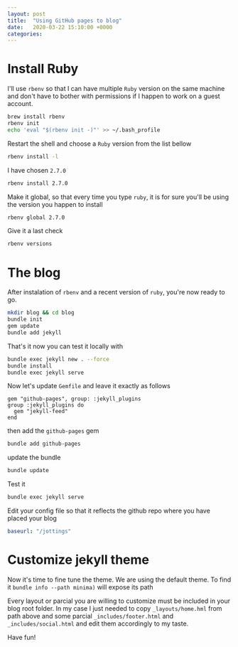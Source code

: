```yaml
---
layout: post
title:  "Using GitHub pages to blog"
date:   2020-03-22 15:10:00 +0000
categories:
---
```

# Install Ruby

I'll use `rbenv` so that I can have multiple `Ruby` version on the same machine and don't have to bother with permissions if I happen to work on a guest account.

```sh
brew install rbenv
rbenv init
echo 'eval "$(rbenv init -)"' >> ~/.bash_profile
```

Restart the shell and choose a `Ruby` version from the list bellow

```sh
rbenv install -l
```

I have chosen `2.7.0`

```sh
rbenv install 2.7.0
```

Make it global, so that every time you type `ruby`, it is for sure you'll be using the version you happen to install

```sh
rbenv global 2.7.0
```

Give it a last check

```sh
rbenv versions
```

# The blog

After instalation of `rbenv` and a recent version of `ruby`, you're now ready to go.

```sh
mkdir blog && cd blog
bundle init
gem update
bundle add jekyll
```

That's it now you can test it locally with

```sh
bundle exec jekyll new . --force
bundle install
bundle exec jekyll serve
```

Now let's update `Gemfile` and leave it exactly as follows

```
gem "github-pages", group: :jekyll_plugins
group :jekyll_plugins do
  gem "jekyll-feed"
end
```

then add the `github-pages` gem

```sh
bundle add github-pages
```

update the bundle

```sh
bundle update
```

Test it

```sh
bundle exec jekyll serve
```

Edit your config file so that it reflects the github repo where you have placed your blog

```yml
baseurl: "/jottings"
```

# Customize jekyll theme

Now it's time to fine tune the theme. We are using the default theme. To find it `bundle info --path minima)` will expose its path

Every layout or parcial you are willing to customize must be included in your blog root folder. In my case I just needed to copy `_layouts/home.hml` from path above and some parcial `_includes/footer.html` and `_includes/social.html` and edit them accordingly to my taste.

Have fun!
